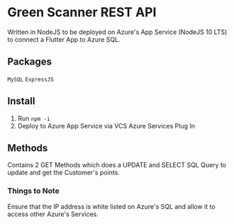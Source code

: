 # Green Scanner REST API
Written in NodeJS to be deployed on Azure's App Service (NodeJS 10 LTS) to connect a Flutter App to Azure SQL. 

## Packages
```MySQL```
```ExpressJS```

## Install

1. Run ```npm -i```
2. Deploy to Azure App Service via VCS Azure Services Plug In

## Methods
Contains 2 GET Methods which does a UPDATE and SELECT SQL Query to update and get the Customer's points.

### Things to Note
Ensure that the IP address is white listed on Azure's SQL and allow it to access other Azure's Services.
